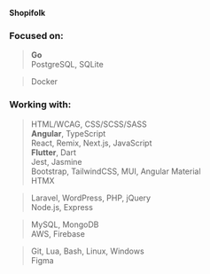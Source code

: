 **Shopifolk**
### Focused on:
> <b>Go</b><br/>
> PostgreSQL, SQLite<br/>

> Docker<br/>

### Working with:
> HTML/WCAG, CSS/SCSS/SASS<br/>
> <b>Angular</b>, TypeScript<br/>
> React, Remix, Next.js, JavaScript<br/>
> <b>Flutter</b>, Dart<br/>
> Jest, Jasmine<br/>
> Bootstrap, TailwindCSS, MUI, Angular Material<br/>
> HTMX<br/>

> Laravel, WordPress, PHP, jQuery<br/>
> Node.js, Express<br/>

> MySQL, MongoDB<br/>
> AWS, Firebase<br/>

> Git, Lua, Bash, Linux, Windows<br/>
> Figma
